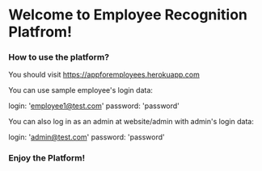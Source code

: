 # Welcome to Employee Recognition Platfrom!

### How to use the platform?

You should visit https://appforemployees.herokuapp.com

You can use sample employee's login data:

login: 'employee1@test.com'
password: 'password'

You can also log in as an admin at website/admin with admin's login data:

login: 'admin@test.com'
password: 'password'

### Enjoy the Platform!